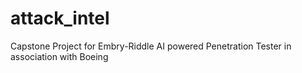 # attack_intel
Capstone Project for Embry-Riddle AI powered Penetration Tester in association with Boeing
